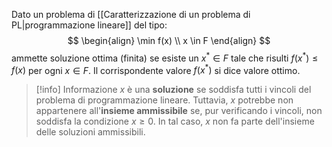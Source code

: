 Dato un problema di [[Caratterizzazione di un problema di PL|programmazione lineare]] del tipo:
$$
\begin{align}
\min f(x) \\
x \in F
\end{align}
$$
ammette soluzione ottima (finita) se esiste un $x^* \in F$ tale che risulti $f(x^*)\leq f(x)$ per ogni $x \in F$. Il corrispondente valore $f(x^*)$ si dice valore ottimo.


> [!info] Informazione
> $x$ è una **soluzione** se soddisfa tutti i vincoli del problema di programmazione lineare. Tuttavia, $x$ potrebbe non appartenere all'**insieme ammissibile** se, pur verificando i vincoli, non soddisfa la condizione $x \geq 0$. In tal caso, $x$ non fa parte dell'insieme delle soluzioni ammissibili.
